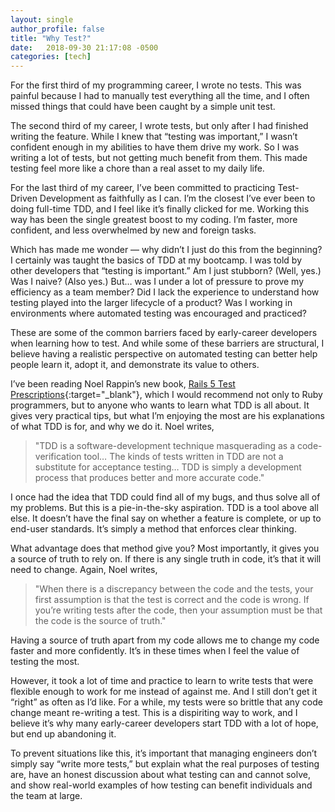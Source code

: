 ```yaml
---
layout: single
author_profile: false
title: "Why Test?"
date:   2018-09-30 21:17:08 -0500
categories: [tech]
---
```


For the first third of my programming career, I wrote no tests. This was painful because I had to manually test everything all the time, and I often missed things that could have been caught by a simple unit test.

The second third of my career, I wrote tests, but only after I had finished writing the feature. While I knew that “testing was important,” I wasn’t confident enough in my abilities to have them drive my work. So I was writing a lot of tests, but not getting much benefit from them. This made testing feel more like a chore than a real asset to my daily life.

For the last third of my career, I’ve been committed to practicing Test-Driven Development as faithfully as I can. I’m the closest I’ve ever been to doing full-time TDD, and I feel like it’s finally clicked for me. Working this way has been the single greatest boost to my coding. I’m faster, more confident, and less overwhelmed by new and foreign tasks.

Which has made me wonder — why didn’t I just do this from the beginning? I certainly was taught the basics of TDD at my bootcamp. I was told by other developers that “testing is important.” Am I just stubborn? (Well, yes.) Was I naive? (Also yes.) But… was I under a lot of pressure to prove my efficiency as a team member? Did I lack the experience to understand how testing played into the larger lifecycle of a product? Was I working in environments where automated testing was encouraged and practiced?

These are some of the common barriers faced by early-career developers when learning how to test. And while some of these barriers are structural, I believe having a realistic perspective on automated testing can better help people learn it, adopt it, and demonstrate its value to others.

I’ve been reading Noel Rappin’s new book, [Rails 5 Test Prescriptions](https://pragprog.com/titles/nrtest3/){:target="_blank"}, which I would recommend not only to Ruby programmers, but to anyone who wants to learn what TDD is all about. It gives very practical tips, but what I’m enjoying the most are his explanations of what TDD is for, and why we do it. Noel writes,

> "TDD is a software-development technique masquerading as a code-verification tool… The kinds of tests written in TDD are not a substitute for acceptance testing… TDD is simply a development process that produces better and more accurate code."

I once had the idea that TDD could find all of my bugs, and thus solve all of my problems. But this is a pie-in-the-sky aspiration. TDD is a tool above all else. It doesn’t have the final say on whether a feature is complete, or up to end-user standards. It’s simply a method that enforces clear thinking.

What advantage does that method give you? Most importantly, it gives you a source of truth to rely on. If there is any single truth in code, it’s that it will need to change. Again, Noel writes,

> "When there is a discrepancy between the code and the tests, your first assumption is that the test is correct and the code is wrong. If you’re writing tests after the code, then your assumption must be that the code is the source of truth."

Having a source of truth apart from my code allows me to change my code faster and more confidently. It’s in these times when I feel the value of testing the most.

However, it took a lot of time and practice to learn to write tests that were flexible enough to work for me instead of against me. And I still don’t get it “right” as often as I’d like. For a while, my tests were so brittle that any code change meant re-writing a test. This is a dispiriting way to work, and I believe it’s why many early-career developers start TDD with a lot of hope, but end up abandoning it.

To prevent situations like this, it’s important that managing engineers don’t simply say “write more tests,” but explain what the real purposes of testing are, have an honest discussion about what testing can and cannot solve, and show real-world examples of how testing can benefit individuals and the team at large.
